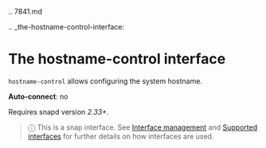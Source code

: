 .. 7841.md

.. _the-hostname-control-interface:

# The hostname-control interface

`hostname-control` allows configuring the system hostname.

**Auto-connect**: no

Requires snapd version _2.33+_.

> ⓘ  This is a snap interface. See [Interface management](/t/interface-management/6154) and [Supported interfaces](/t/supported-interfaces/7744) for further details on how interfaces are used.